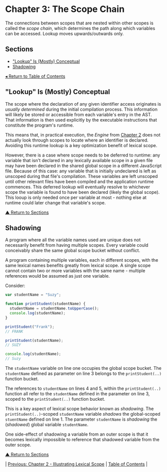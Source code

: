 # Chapter 3: The Scope Chain
The connections between scopes that are nested within other scopes is called the _scope chain_, which determines the path along which variables can be accessed. Lookup moves upwards/outwards only.

## Sections
* ["Lookup" Is (Mostly) Conceptual](#lookup-is-mostly-conceptual)
* [Shadowing](#shadowing)

[◂ Return to Table of Contents](../README.md)

## "Lookup" Is (Mostly) Conceptual
The scope where the declaration of any given identifier access originates is _usually determined_ during the initial compilation process. This information will likely be stored or accessible from each variable's entry in the AST. That information is then used explicitly by the executable instructions that constitute the program's runtime.

This means that, in practical execution, the _Engine_ from [Chapter 2](../02/README.md#a-conversation-among-friends) does not actually look through scopes to locate where an identifier is declared. Avoiding this runtime lookup is a key optimization benefit of lexical scope.

However, there is a case where scope needs to be deferred to runtime: any variable that isn't declared in any lexically available scope in a given file may have been declared in the shared global scope in a different JavaScript file. Because of this case: any variable that is initially undeclared is left as unscoped during that file's compilation. These variables are left unscoped until other relevant files have been compiled and the application runtime commences. This deferred lookup will eventually resolve to whichever scope the variable is found to have been declared (likely the global scope). This looup is only needed once per variable at most - nothing else at runtime could later change that variable's scope.

[▲ Return to Sections](#sections)

## Shadowing
A program where all the variable names used are unique does not necessarily benefit from having multiple scopes. Every variable could conceivably share the same global scope bucket without conflict.

A program containing multiple variables, each in different scopes, with the same lexical names benefits greatly from lexical scope. A single scope cannot contain two or more variables with the same name - multiple references would be assumed as just one variable.

Consider:

```javascript
var studentName = "Suzy";

function printStudent(studentName) {
  studentName = studentName.toUpperCase();
  console.log(studentName);
}

printStudent("Frank");
// FRANK

printStudent(studentName);
// SUZY

console.log(studentName);
// Suzy
```

The `studentName` variable on line one occupies the global scope bucket. The `studentName` defined as parameter on line 3 belongs to the `printStudent(..)` function bucket.

The references to `studentName` on lines 4 and 5, within the `printStudent(..)` function all refer to the `studentName` defined in the parameter on line 3, scoped to the `printStudent(..)` function bucket.

This is a key aspect of lexical scope behavior known as _shadowing_. The `printStudent(..)`-scoped `studentName` variable _shadows_ the global-scoped `stuentName` defined on line 1. The parameter `studentName` is _shadowing_ the (_shadowed_) global variable `studentName`.

One side-effect of shadowing a variable from an outer scope is that it becomes lexically impossible to reference that shadowed variable from the outer scope.

[▲ Return to Sections](#sections)

| [Previous: Chapter 2 - Illustrating Lexical Scope](../02/README.md) | [Table of Contents](../README.md#table-of-contents) |
